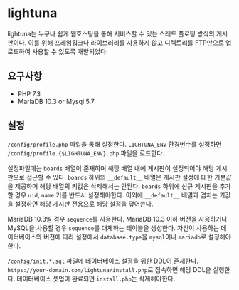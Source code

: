 # lightuna

lightuna는 누구나 쉽게 웹호스팅을 통해 서비스할 수 있는 스레드 플로팅 방식의 게시판이다.
이를 위해 프레임워크나 라이브러리를 사용하지 않고 디렉토리를 FTP만으로 업로드하여 사용할 수 있도록 개발되었다.

## 요구사항

 * PHP 7.3
 * MariaDB 10.3 or Mysql 5.7

## 설정

`/config/profile.php` 파일을 통해 설정한다.
`LIGHTUNA_ENV` 환경변수를 설정하면 `/config/profile.{$LIGHTUNA_ENV}.php` 파일을 로드한다.

설정파일에는 `boards` 배열이 존재하며 해당 배열 내에 게시판이 설정되어야 해당 게시판으로 접근할 수 있다.
`boards` 하위의 `__default__` 배열은 게시판 설정에 대한 기본값을 제공하며 해당 배열의 키값은 삭제해서는 안된다.
`boards` 하위에 신규 게시판을 추가할 경우 `uid`, `name` 키를 반드시 설정해야한다.
이외에 `__default__` 배열과 겹치는 키값을 설정하면 해당 게시판 전용으로 해당 설정을 덮어쓴다.

MariaDB 10.3일 경우 `sequence`를 사용한다.
MariaDB 10.3 이하 버전을 사용하거나 MySQL을 사용할 경우 `sequence`를 대체하는 테이블을 생성한다.
자신이 사용하는 데이터베이스와 버전에 따라 설정에서 `database.type`을 `mysql`이나 `mariadb`로 설정해야한다.

`/config/init.*.sql` 파일에 데이터베이스 설정을 위한 DDL이 존재한다.
`https://your-domain.com/lightuna/install.php`로 접속하면 해당 DDL을 실행한다.
데이터베이스 셋업이 완료되면 `install.php`는 삭제해야한다.
